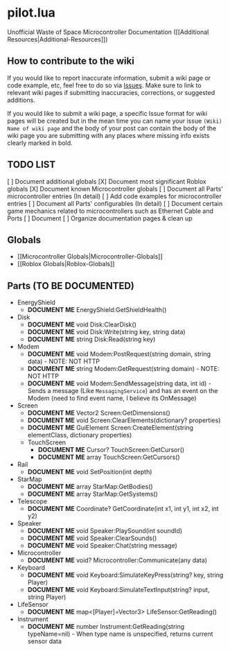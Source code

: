 # pilot.lua
Unofficial Waste of Space Microcontroller Documentation ([[Additional Resources|Additional-Resources]])

## How to contribute to the wiki
If you would like to report inaccurate information, submit a wiki page or code example, etc, feel free to do so via [Issues](../../issues).
Make sure to link to relevant wiki pages if submitting inaccuracies, corrections, or suggested additions.

If you would like to submit a wiki page, a specific Issue format for wiki pages will be created but in the mean time you can name your issue `(Wiki) Name of wiki page` and the body of your post can contain the body of the wiki page you are submitting with any places where missing info exists clearly marked in bold.

## TODO LIST
[ ] Document additional globals
[X] Document most significant Roblox globals
[X] Document known Microcontroller globals
[ ] Document all Parts' microcontroller entries (In detail)
[ ] Add code examples for microcontroller entries
[ ] Document all Parts' configurables (In detail)
[ ] Document certain game mechanics related to microcontrollers such as Ethernet Cable and Ports
[ ] Document 
[ ] Organize documentation pages & clean up

## Globals
* [[Microcontroller Globals|Microcontroller-Globals]]
* [[Roblox Globals|Roblox-Globals]]

## Parts (TO BE DOCUMENTED)
* EnergyShield
  * **DOCUMENT ME** EnergyShield:GetShieldHealth()
* Disk
  * **DOCUMENT ME** void Disk:ClearDisk()
  * **DOCUMENT ME** void Disk:Write(string key, string data)
  * **DOCUMENT ME** string Disk:Read(string key)
* Modem
  * **DOCUMENT ME** void Modem:PostRequest(string domain, string data) - NOTE: NOT HTTP
  * **DOCUMENT ME** string Modem:GetRequest(string domain) - NOTE: NOT HTTP
  * **DOCUMENT ME** void Modem:SendMessage(string data, int id) - Sends a message (Like `MessagingService`) and has an event on the Modem (need to find event name, I believe its OnMessage)
* Screen
  * **DOCUMENT ME** Vector2 Screen:GetDimensions()
  * **DOCUMENT ME** void Screen:ClearElements(dictionary? properties)
  * **DOCUMENT ME** GuiElement Screen:CreateElement(string elementClass, dictionary properties)
  * TouchScreen
    * **DOCUMENT ME** Cursor? TouchScreen:GetCursor()
    * **DOCUMENT ME** array TouchScreen:GetCursors()
* Rail
  * **DOCUMENT ME** void SetPosition(int depth)
* StarMap
  * **DOCUMENT ME** array StarMap:GetBodies()
  * **DOCUMENT ME** array StarMap:GetSystems()
* Telescope
  * **DOCUMENT ME** Coordinate? GetCoordinate(int x1, int y1, int x2, int y2)
* Speaker
  * **DOCUMENT ME** void Speaker:PlaySound(int soundId)
  * **DOCUMENT ME** void Speaker:ClearSounds()
  * **DOCUMENT ME** void Speaker:Chat(string message)
* Microcontroller
  * **DOCUMENT ME** void? Microcontroller:Communicate(any data)
* Keyboard
  * **DOCUMENT ME** void Keyboard:SimulateKeyPress(string? key, string Player)
  * **DOCUMENT ME** void Keyboard:SimulateTextInput(string? input, string Player)
* LifeSensor
  * **DOCUMENT ME** map<[Player]=Vector3> LifeSensor:GetReading()
* Instrument
  * **DOCUMENT ME** number Instrument:GetReading(string typeName=nil) - When type name is unspecified, returns current sensor data